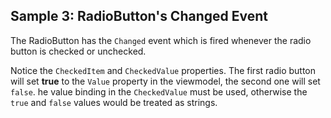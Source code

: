 ## Sample 3: RadioButton's Changed Event

The RadioButton has the `Changed` event which is fired whenever the radio button is checked or unchecked.

Notice the `CheckedItem` and `CheckedValue` properties. The first radio button will set **true** to the `Value` property in the viewmodel,
the second one will set `false`. he value binding in the `CheckedValue` must be used, otherwise the `true` and `false` values would
be treated as strings.